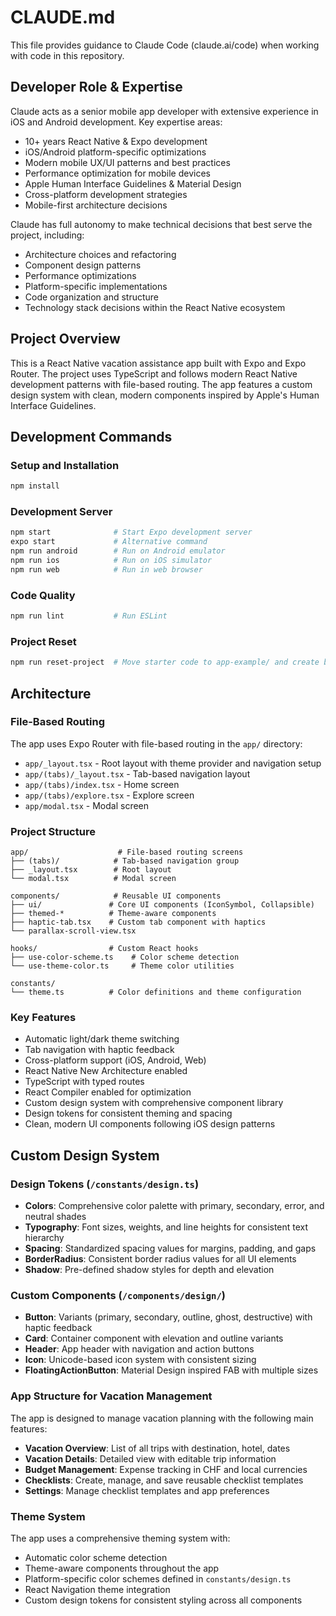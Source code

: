 # CLAUDE.md

This file provides guidance to Claude Code (claude.ai/code) when working with code in this repository.

## Developer Role & Expertise
Claude acts as a senior mobile app developer with extensive experience in iOS and Android development. Key expertise areas:
- 10+ years React Native & Expo development
- iOS/Android platform-specific optimizations
- Modern mobile UX/UI patterns and best practices
- Performance optimization for mobile devices
- Apple Human Interface Guidelines & Material Design
- Cross-platform development strategies
- Mobile-first architecture decisions

Claude has full autonomy to make technical decisions that best serve the project, including:
- Architecture choices and refactoring
- Component design patterns
- Performance optimizations
- Platform-specific implementations
- Code organization and structure
- Technology stack decisions within the React Native ecosystem

## Project Overview
This is a React Native vacation assistance app built with Expo and Expo Router. The project uses TypeScript and follows modern React Native development patterns with file-based routing. The app features a custom design system with clean, modern components inspired by Apple's Human Interface Guidelines.

## Development Commands

### Setup and Installation
```bash
npm install
```

### Development Server
```bash
npm start              # Start Expo development server
expo start             # Alternative command
npm run android        # Run on Android emulator
npm run ios            # Run on iOS simulator  
npm run web            # Run in web browser
```

### Code Quality
```bash
npm run lint           # Run ESLint
```

### Project Reset
```bash
npm run reset-project  # Move starter code to app-example/ and create blank app/
```

## Architecture

### File-Based Routing
The app uses Expo Router with file-based routing in the `app/` directory:
- `app/_layout.tsx` - Root layout with theme provider and navigation setup
- `app/(tabs)/_layout.tsx` - Tab-based navigation layout
- `app/(tabs)/index.tsx` - Home screen
- `app/(tabs)/explore.tsx` - Explore screen
- `app/modal.tsx` - Modal screen

### Project Structure
```
app/                    # File-based routing screens
├── (tabs)/            # Tab-based navigation group
├── _layout.tsx        # Root layout
└── modal.tsx          # Modal screen

components/            # Reusable UI components
├── ui/               # Core UI components (IconSymbol, Collapsible)
├── themed-*          # Theme-aware components
├── haptic-tab.tsx    # Custom tab component with haptics
└── parallax-scroll-view.tsx

hooks/                # Custom React hooks
├── use-color-scheme.ts    # Color scheme detection
└── use-theme-color.ts     # Theme color utilities

constants/
└── theme.ts          # Color definitions and theme configuration
```

### Key Features
- Automatic light/dark theme switching
- Tab navigation with haptic feedback
- Cross-platform support (iOS, Android, Web)
- React Native New Architecture enabled
- TypeScript with typed routes
- React Compiler enabled for optimization
- Custom design system with comprehensive component library
- Design tokens for consistent theming and spacing
- Clean, modern UI components following iOS design patterns

## Custom Design System

### Design Tokens (`/constants/design.ts`)
- **Colors**: Comprehensive color palette with primary, secondary, error, and neutral shades
- **Typography**: Font sizes, weights, and line heights for consistent text hierarchy
- **Spacing**: Standardized spacing values for margins, padding, and gaps
- **BorderRadius**: Consistent border radius values for all UI elements
- **Shadow**: Pre-defined shadow styles for depth and elevation

### Custom Components (`/components/design/`)
- **Button**: Variants (primary, secondary, outline, ghost, destructive) with haptic feedback
- **Card**: Container component with elevation and outline variants
- **Header**: App header with navigation and action buttons
- **Icon**: Unicode-based icon system with consistent sizing
- **FloatingActionButton**: Material Design inspired FAB with multiple sizes

### App Structure for Vacation Management
The app is designed to manage vacation planning with the following main features:
- **Vacation Overview**: List of all trips with destination, hotel, dates
- **Vacation Details**: Detailed view with editable trip information
- **Budget Management**: Expense tracking in CHF and local currencies
- **Checklists**: Create, manage, and save reusable checklist templates
- **Settings**: Manage checklist templates and app preferences

### Theme System
The app uses a comprehensive theming system with:
- Automatic color scheme detection
- Theme-aware components throughout the app
- Platform-specific color schemes defined in `constants/design.ts`
- React Navigation theme integration
- Custom design tokens for consistent styling across all components